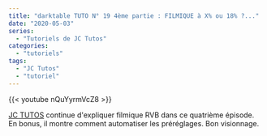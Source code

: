 ```yaml
---
title: "darktable TUTO N° 19 4ème partie : FILMIQUE à X% ou 18% ?..."
date: "2020-05-03"
series:
  - "Tutoriels de JC Tutos"
categories:
  - "tutoriels"
tags: 
  - "JC Tutos"
  - "tutoriel"
---
```


{{< youtube nQuYyrmVcZ8 >}}

[JC TUTOS](https://www.youtube.com/channel/UChkmJoz4r375C6F2eym99YQ) continue d'expliquer filmique RVB dans ce quatrième épisode. En bonus, il montre comment automatiser les préréglages. Bon visionnage.
